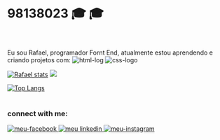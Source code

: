 # 98138023 🎓 :mortar_board:
<br>
<br>
Eu sou Rafael, programador Fornt End, atualmente estou aprendendo e criando projetos com:
<img src="https://img.shields.io/badge/HTML-239120?style=for-the-badge&logo=html5&logoColor=white" alt="html-log">
 <img src="https://img.shields.io/badge/CSS-239120?&style=for-the-badge&logo=css3&logoColor=white"alt="css-logo">

 [![Rafael  stats](https://github-readme-stats.vercel.app/api?username=Rafael )](https://github.com/anuraghazra/github-readme-stats)
![](https://komarev.com/ghpvc/?username=your-github-98138023)

[![Top Langs](https://github-readme-stats.vercel.app/api/top-langs/?username=98138023)](https://github.com/anuraghazra/github-readme-stats)
<br>
<br>
<H3>connect with me: </H3>
<a href="https://www.facebook.com/rmsmrafael?locale=pt_BR"> <img src="https://img.shields.io/badge/Facebook-1877F2?style=for-the-badge&logo=facebook&logoColor=white" alt="meu-facebook"> </a>
<a href="inkedin.com/in/rafael-monteiro-0b2b711b6/?otpToken=MWEwMTFhZTkxMTJmY2ZjMWIwMjQwNGVkNDIxYmUzYj"><img src="https://img.shields.io/badge/LinkedIn-0077B5?style=for-the-badge&logo=linkedin&logoColor=white" alt="meu linkedin"> </a>
<a href="https://www.instagram.com/rafael1539"/> <img src="https://img.shields.io/badge/Instagram-E4405F?style=for-the-badge&logo=instagram&logoColor=white"alt="meu-instagram"> </a>
